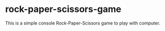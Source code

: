 # rock-paper-scissors-game

This is a simple console Rock-Paper-Scissors game to play with computer.
